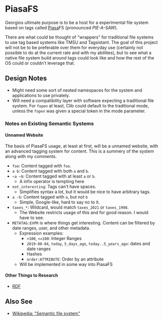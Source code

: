 # PiasaFS

Georgios ultimate purpose is to be a host for a experimental file system based
on tags called [Piasa](https://en.wikipedia.org/wiki/Piasa)FS (pronounced
*PIE-A-SAW*).

There are what could be thought of "wrappers" for traditional file systems to
use tag based systems like TMSU and Tagsistant. The goal of this project will
not be to be preferable over them for everyday use (certainly not possible to
do at the current rate and with my abilities), but to see what a native file
system build around tags could look like and how the rest of the OS could or
couldn't leverage that.

## Design Notes

 - Might need some sort of nested namespaces for the system and applications to
   use privately.
 - Will need a compatibility layer with software expecting a traditional file
   system. For `fopen` at least, Clib could default to the traditional mode,
   unless the `fopen` was given a special token in the mode parameter.

### Notes on Existing Semantic Systems

#### Unnamed Website

The basis of PiasaFS usage, at least at first, will be a unnamed website, with
an advanced tagging system for content. This is a summery of the system along
with my comments.

 - `foo`: Content tagged with `foo`.
 - `a b`: Content tagged with both `a` and `b`.
 - `~a ~b`: Content tagged with at least `a` or `b`.
   - A infix operator is tempting here
 - `not_interesting`: Tags can't have spaces.
   - Simplifies syntax a lot, but it would be nice to have arbitrary tags.
 - `a -b`: Content tagged with `a`, but not `b`
   - Simple, Google-like, hard to say no to it.
 - `taxes_*`: Wildcard, would match `taxes_2021` or `taxes_1998`.
   - The Website restricts usage of this and for good reason. I would have to
     see.
 - `METATAG:EXPR` is where things get interesting. Content can be filtered by
   date ranges, user, and other metadata.
    - Expression examples:
      - `>100`, `<=100`: Integer Ranges
      - `2019-08-04`, `today`, `5_days_ago`, `today..5_years_ago`: dates and
        date ranges
      - Hashes
      - `order:ATTRIBUTE`: Order by an attribute
    - Will be implemented in some way into PiasaFS

#### Other Things to Research

 - [RDF](https://en.wikipedia.org/wiki/Resource_Description_Framework)

## Also See

- [Wikipedia: "Semantic file system"](https://en.wikipedia.org/wiki/Semantic_file_system)
